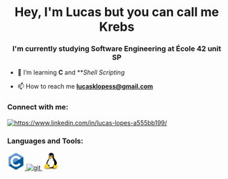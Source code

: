 <h1 align="center">Hey, I'm Lucas but you can call me Krebs</h1>
<h3 align="center">I'm currently studying Software Engineering at École 42 unit SP</h3>

- 🌱 I’m learning **C** and ***Shell Scripting*

- 📫 How to reach me **lucasklopess@gmail.com**

<h3 align="left">Connect with me:</h3>
<p align="left">
<a href="https://linkedin.com/in/lucas-lopes-a555bb199/" target="blank"><img align="center" src="https://raw.githubusercontent.com/rahuldkjain/github-profile-readme-generator/master/src/images/icons/Social/linked-in-alt.svg" alt="https://www.linkedin.com/in/lucas-lopes-a555bb199/" height="30" width="40" /></a>
</p>

<h3 align="left">Languages and Tools:</h3>
<p align="left"> <a href="https://www.cprogramming.com/" target="_blank"> <img src="https://raw.githubusercontent.com/devicons/devicon/master/icons/c/c-original.svg" alt="c" width="40" height="40"/> </a> <a href="https://git-scm.com/" target="_blank"> <img src="https://www.vectorlogo.zone/logos/git-scm/git-scm-icon.svg" alt="git" width="40" height="40"/> </a> <a href="https://www.linux.org/" target="_blank"> <img src="https://raw.githubusercontent.com/devicons/devicon/master/icons/linux/linux-original.svg" alt="linux" width="40" height="40"/> </a> </p>

